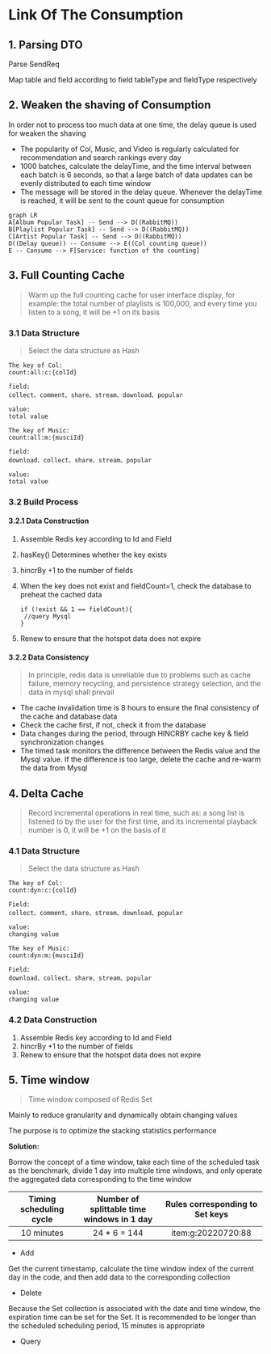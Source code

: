 # Link Of The Consumption

## 1. Parsing DTO

Parse SendReq

Map table and field according to field tableType and fieldType respectively

## 2. Weaken the shaving of Consumption

In order not to process too much data at one time, the delay queue is used for weaken the shaving

* The popularity of Col, Music, and Video is regularly calculated for recommendation and search rankings every day
* 1000 batches, calculate the delayTime, and the time interval between each batch is 6 seconds, so that a large batch of data updates can be evenly distributed to each time window
* The message will be stored in the delay queue. Whenever the delayTime is reached, it will be sent to the count queue for consumption

```mermaid
graph LR
A[Album Popular Task] -- Send --> D((RabbitMQ))
B[Playlist Popular Task] -- Send --> D((RabbitMQ))
C[Artist Popular Task] -- Send --> D((RabbitMQ))
D((Delay queue)) -- Consume --> E((Col counting queue))
E -- Consume --> F[Service: function of the counting]
```

## 3. Full Counting Cache
> Warm up the full counting cache for user interface display, for example: the total number of playlists is 100,000, and every time you listen to a song, it will be +1 on its basis

### 3.1 Data Structure
> Select the data structure as Hash

```Select the data structure as Hash
The key of Col:
count:all:c:{colId}

field:
collect、comment、share、stream、download、popular

value:
total value
```

```Select the data structure as Hash
The key of Music:
count:all:m:{musciId}

field:
download、collect、share、stream、popular

value:
total value
```

### 3.2 Build Process

#### 3.2.1 Data Construction

1. Assemble Redis key according to Id and Field

2. hasKey() Determines whether the key exists

3. hincrBy +1 to the number of fields

4. When the key does not exist and fieldCount=1, check the database to preheat the cached data

   ```
   if (!exist && 1 == fieldCount){
   	//query Mysql
   }
   ```

5. Renew to ensure that the hotspot data does not expire


#### 3.2.2 Data Consistency
> In principle, redis data is unreliable due to problems such as cache failure, memory recycling, and persistence strategy selection, and the data in mysql shall prevail

* The cache invalidation time is 8 hours to ensure the final consistency of the cache and database data
* Check the cache first, if not, check it from the database
* Data changes during the period, through HINCRBY cache key & field synchronization changes
* The timed task monitors the difference between the Redis value and the Mysql value. If the difference is too large, delete the cache and re-warm the data from Mysql


## 4. Delta Cache
> Record incremental operations in real time, such as: a song list is listened to by the user for the first time, and its incremental playback number is 0, it will be +1 on the basis of it

### 4.1 Data Structure
> Select the data structure as Hash


```
The key of Col:
count:dyn:c:{colId}

Field:
collect、comment、share、stream、download、popular

value:
changing value
```

```
The key of Music:
count:dyn:m:{musciId}

Field:
download、collect、share、stream、popular

value:
changing value
```

### 4.2 Data Construction

1. Assemble Redis key according to Id and Field
2. hincrBy +1 to the number of fields
3. Renew to ensure that the hotspot data does not expire

## 5. Time window
> Time window composed of Redis Set

Mainly to reduce granularity and dynamically obtain changing values

The purpose is to optimize the stacking statistics performance


**Solution:** 

Borrow the concept of a time window, take each time of the scheduled task as the benchmark, divide 1 day into multiple time windows, and only operate the aggregated data corresponding to the time window

| Timing scheduling cycle | Number of splittable time windows in 1 day | Rules corresponding to Set keys |
| :---------------------: | :----------------------------------------: | :-----------------------------: |
|       10 minutes        |                24 * 6 = 144                |       item:g:20220720:88        |

* Add

Get the current timestamp, calculate the time window index of the current day in the code, and then add data to the corresponding collection

* Delete

Because the Set collection is associated with the date and time window, the expiration time can be set for the Set. It is recommended to be longer than the scheduled scheduling period, 15 minutes is appropriate

* Query








